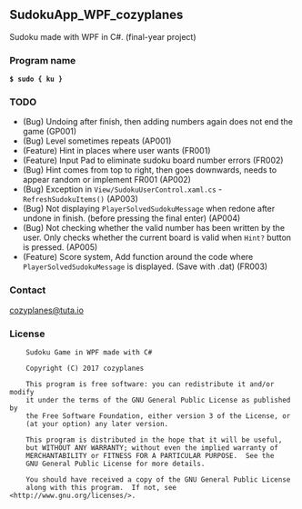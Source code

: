 ## SudokuApp_WPF_cozyplanes
Sudoku made with WPF in C#. (final-year project)

### Program name
**`$ sudo { ku }`**

### TODO
- (Bug) Undoing after finish, then adding numbers again does not end the game (GP001)
- (Bug) Level sometimes repeats (AP001)
- (Feature) Hint in places where user wants (FR001)
- (Feature) Input Pad to eliminate sudoku board number errors (FR002)
- (Bug) Hint comes from top to right, then goes downwards, needs to appear random or implement FR001 (AP002)
- (Bug) Exception in `View/SudokuUserControl.xaml.cs` - `RefreshSudokuItems()` (AP003)
- (Bug) Not displaying `PlayerSolvedSudokuMessage` when redone after undone in finish. (before pressing the final enter) (AP004)
- (Bug) Not checking whether the valid number has been written by the user. Only checks whether the current board is valid when `Hint?` button is pressed. (AP005)
- (Feature) Score system, Add function around the code where `PlayerSolvedSudokuMessage` is displayed. (Save with .dat) (FR003)

### Contact
<cozyplanes@tuta.io>

### License
```
    Sudoku Game in WPF made with C#
    
    Copyright (C) 2017 cozyplanes

    This program is free software: you can redistribute it and/or modify
    it under the terms of the GNU General Public License as published by
    the Free Software Foundation, either version 3 of the License, or
    (at your option) any later version.

    This program is distributed in the hope that it will be useful,
    but WITHOUT ANY WARRANTY; without even the implied warranty of
    MERCHANTABILITY or FITNESS FOR A PARTICULAR PURPOSE.  See the
    GNU General Public License for more details.

    You should have received a copy of the GNU General Public License
    along with this program.  If not, see <http://www.gnu.org/licenses/>.
```
